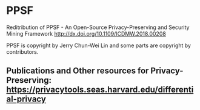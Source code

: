 # PPSF
Reditribution of PPSF - An Open-Source Privacy-Preserving and Security Mining Framework http://dx.doi.org/10.1109/ICDMW.2018.00208

PPSF is copyright by Jerry Chun-Wei Lin and some parts are copyright by contributors.

## Publications and Other resources for Privacy-Preserving: https://privacytools.seas.harvard.edu/differential-privacy
